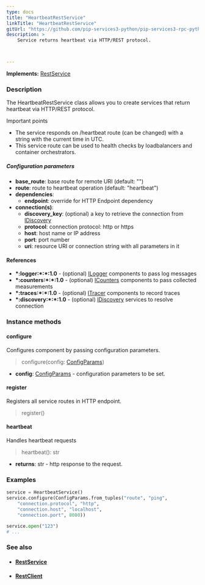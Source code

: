```yaml
---
type: docs
title: "HeartbeatRestService"
linkTitle: "HeartbeatRestService"
gitUrl: "https://github.com/pip-services3-python/pip-services3-rpc-python"
description: >
    Service returns heartbeat via HTTP/REST protocol.



---
```


**Implements:** [RestService](../rest_service)

### Description

The HeartbeatRestService class allows you to create services that return heartbeat via HTTP/REST protocol. 

Important points

- The service responds on /heartbeat route (can be changed) with a string with the current time in UTC.
- This service route can be used to health checks by loadbalancers and container orchestrators.

##### Configuration parameters

- **base_route**: base route for remote URI (default: "")
- **route**: route to heartbeat operation (default: "heartbeat")
- **dependencies**:
    - **endpoint**: override for HTTP Endpoint dependency
- **connection(s)**:           
    - **discovery_key**: (optional) a key to retrieve the connection from [IDiscovery](../../../components/connect/idiscovery)
    - **protocol**: connection protocol: http or https
    - **host**: host name or IP address
    - **port**: port number
    - **uri**: resource URI or connection string with all parameters in it


#### References

- **\*:logger:\*:\*:1.0** - (optional) [ILogger](../../../components/log/ilogger) components to pass log messages
- **\*:counters:\*:\*:1.0** - (optional) [ICounters](../../../components/count/icounters) components to pass collected measurements
- **\*:traces:\*:\*:1.0** - (optional) [ITracer](../../../components/trace/itracer) components to record traces
- **\*:discovery:\*:\*:1.0** - (optional) [IDiscovery](../../../components/connect/idiscovery) services to resolve connection



### Instance methods

#### configure
Configures component by passing configuration parameters.

> configure(config: [ConfigParams](../../../commons/config/config_params))

- **config**: [ConfigParams](../../../commons/config/config_params) - configuration parameters to be set.


#### register
Registers all service routes in HTTP endpoint.

> register()


#### heartbeat
Handles heartbeat requests

> heartbeat(): str

- **returns**: str - http response to the request.


### Examples

```python
service = HeartbeatService()
service.configure(ConfigParams.from_tuples("route", "ping",
    "connection.protocol", "http",
    "connection.host", "localhost",
    "connection.port", 8080))

service.open("123")
# ...
```

### See also
- #### [RestService](../rest_service)
- #### [RestClient](../../clients/rest_client)
